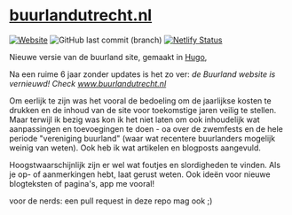 # [buurlandutrecht.nl](buurlandutrecht.nl)
[![Website](https://img.shields.io/website?down_color=red&down_message=offline&label=buurlandutrecht.nl&up_color=green&up_message=online&url=https%3A%2F%2Fbuurlandutrecht.nl)](https://www.buurlandutrecht.nl) ![GitHub last commit (branch)](https://img.shields.io/github/last-commit/iroQuai/buurlandutrecht.nl/main) [![Netlify Status](https://api.netlify.com/api/v1/badges/65371a63-9511-4c85-b553-61b00d6080a3/deploy-status)](https://app.netlify.com/sites/buurland/deploys) 

Nieuwe versie van de buurland site, gemaakt in [Hugo](https://www.gohugo.io),   

Na een ruime 6 jaar zonder updates is het zo ver: *de Buurland website is vernieuwd!*
_Check www.buurlandutrecht.nl_


Om eerlijk te zijn was het vooral de bedoeling om de jaarlijkse kosten te drukken en de inhoud van de site voor toekomstige jaren veilig te stellen. Maar terwijl ik bezig was kon ik het niet laten om ook inhoudelijk wat aanpassingen en toevoegingen te doen - oa over de zwemfests  en de hele periode "vereniging buurland" (waar wat recentere buurlanders mogelijk weinig van weten). Ook heb ik wat artikelen en blogposts aangevuld.

Hoogstwaarschijnlijk zijn er wel wat foutjes en slordigheden te vinden. Als je op- of aanmerkingen hebt, laat gerust weten. Ook ideën voor nieuwe blogteksten of pagina's, app me vooral! 

voor de nerds: een pull request in deze repo mag ook ;)